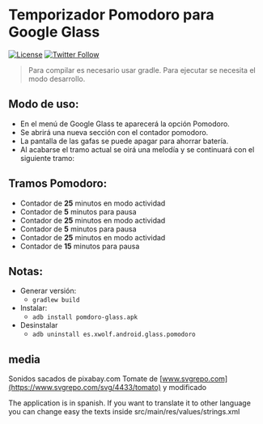 # Temporizador Pomodoro para Google Glass

[![License](https://img.shields.io/badge/license-MIT-green)](https://opensource.org/license/mit/)
[![Twitter Follow](https://img.shields.io/twitter/follow/xwolfoverride?style=social)](https://twitter.com/xwolfoverride)

> Para compilar es necesario usar gradle.
> Para ejecutar se necesita el modo desarrollo.

## Modo de uso:

- En el menú de Google Glass te aparecerá la opción Pomodoro.
- Se abrirá una nueva sección con el contador pomodoro.
- La pantalla de las gafas se puede apagar para ahorrar batería.
- Al acabarse el tramo actual se oirá una melodía y se continuará con el siguiente tramo:

## Tramos Pomodoro:
  - Contador de **25** minutos en modo actividad
  - Contador de **5** minutos para pausa
  - Contador de **25** minutos en modo actividad
  - Contador de **5** minutos para pausa
  - Contador de **25** minutos en modo actividad
  - Contador de **15** minutos para pausa

## Notas:
 - Generar versión:
   - `gradlew build`
 - Instalar:
   - `adb install pomdoro-glass.apk`
 - Desinstalar
   - `adb uninstall es.xwolf.android.glass.pomodoro`

## media
Sonidos sacados de pixabay.com
Tomate de [www.svgrepo.com](https://www.svgrepo.com/svg/4433/tomato) y modificado

The application is in spanish. If you want to translate it to other language you can change easy the texts inside src/main/res/values/strings.xml